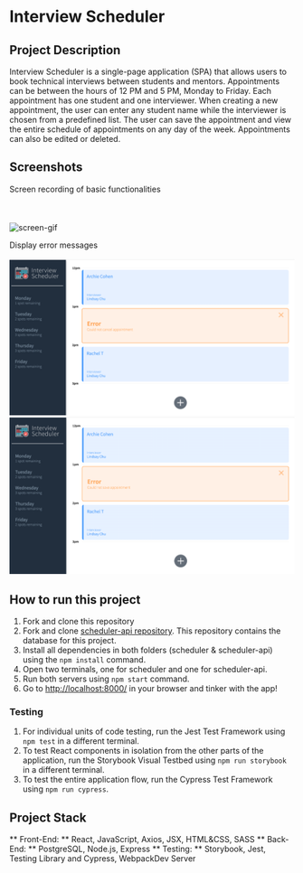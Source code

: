 # Interview Scheduler

## Project Description

Interview Scheduler is a single-page application (SPA) that allows users to book technical interviews between students and mentors. Appointments can be between the hours of 12 PM and 5 PM, Monday to Friday. Each appointment has one student and one interviewer. When creating a new appointment, the user can enter any student name while the interviewer is chosen from a predefined list. The user can save the appointment and view the entire schedule of appointments on any day of the week. Appointments can also be edited or deleted.

## Screenshots

Screen recording of basic functionalities \
\
\
\
![screen-gif](https://github.com/sherimin/scheduler/blob/08392692125d51672acf17e9857f32560c587662/Screen_Recording.gif)

Display error messages \
\
![ScreenShot](https://github.com/sherimin/scheduler/blob/08392692125d51672acf17e9857f32560c587662/Screenshot_ErrorCancel.png)
\
![ScreenShot](https://github.com/sherimin/scheduler/blob/08392692125d51672acf17e9857f32560c587662/Screenshot_ErrorSave.png)

## How to run this project

1. Fork and clone this repository
2. Fork and clone [scheduler-api repository](https://github.com/sherimin/scheduler-api). This repository contains the database for this project.
3. Install all dependencies in both folders (scheduler & scheduler-api) using the `npm install` command.
4. Open two terminals, one for scheduler and one for scheduler-api.
5. Run both servers using `npm start` command.
6. Go to <http://localhost:8000/> in your browser and tinker with the app!

### Testing

1. For individual units of code testing, run the Jest Test Framework using `npm test` in a different terminal.
2. To test React components in isolation from the other parts of the application, run the Storybook Visual Testbed using `npm run storybook` in a different terminal.
3. To test the entire application flow, run the Cypress Test Framework using `npm run cypress`.

## Project Stack

** Front-End: ** React, JavaScript, Axios, JSX, HTML&CSS, SASS
** Back-End: ** PostgreSQL, Node.js, Express
** Testing: ** Storybook, Jest, Testing Library and Cypress, WebpackDev Server
